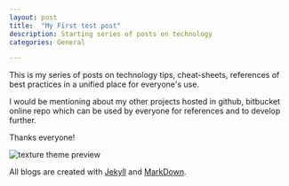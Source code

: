 ```yaml
---
layout: post
title:  "My First test post"
description: Starting series of posts on technology
categories: General 

---
```


This is my series of posts on technology tips, cheat-sheets, references of best practices in a unified place for everyone's use. 

I would be mentioning about my other projects hosted in github, bitbucket online repo which can be used by everyone for references and to develop further.

Thanks everyone!

![texture theme preview](https://images.unsplash.com/photo-1500322969630-a26ab6eb64cc?ixlib=rb-1.2.1&ixid=eyJhcHBfaWQiOjEyMDd9&w=1000&q=80)

All blogs are created with [Jekyll][jekyll-docs] and [MarkDown][markdown].

[jekyll-docs]: https://jekyllrb.com/docs/home
[markdown]: https://guides.github.com/features/mastering-markdown/

